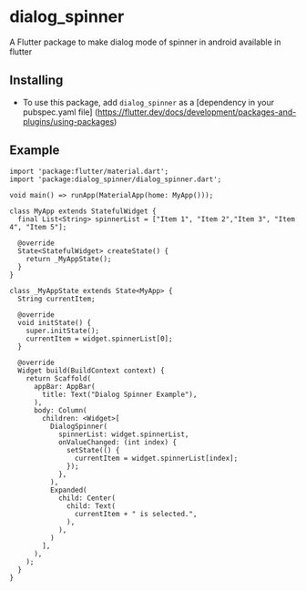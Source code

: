 # dialog_spinner

A Flutter package to make dialog mode of spinner in android available in flutter

## Installing

* To use this package, add ```dialog_spinner``` as a [dependency in your pubspec.yaml file] (https://flutter.dev/docs/development/packages-and-plugins/using-packages)

## Example

    import 'package:flutter/material.dart';
    import 'package:dialog_spinner/dialog_spinner.dart';

    void main() => runApp(MaterialApp(home: MyApp()));

    class MyApp extends StatefulWidget {
      final List<String> spinnerList = ["Item 1", "Item 2","Item 3", "Item 4", "Item 5"];

      @override
      State<StatefulWidget> createState() {
        return _MyAppState();
      }
    }

    class _MyAppState extends State<MyApp> {
      String currentItem;

      @override
      void initState() {
        super.initState();
        currentItem = widget.spinnerList[0];
      }

      @override
      Widget build(BuildContext context) {
        return Scaffold(
          appBar: AppBar(
            title: Text("Dialog Spinner Example"),
          ),
          body: Column(
            children: <Widget>[
              DialogSpinner(
                spinnerList: widget.spinnerList,
                onValueChanged: (int index) {
                  setState(() {
                    currentItem = widget.spinnerList[index];
                  });
                },
              ),
              Expanded(
                child: Center(
                  child: Text(
                    currentItem + " is selected.",
                  ),
                ),
              )
            ],
          ),
        );
      }
    }
